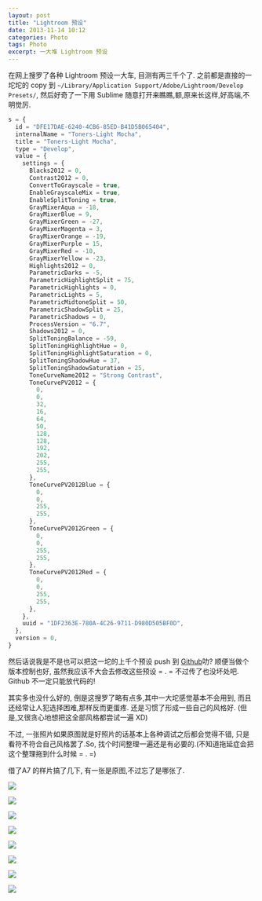 ```yaml
---
layout: post
title: "Lightroom 预设"
date: 2013-11-14 10:12
categories: Photo
tags: Photo
excerpt: 一大堆 Lightroom 预设
---
```

<!--more-->
在网上搜罗了各种 Lightroom 预设一大车, 目测有两三千个了. 之前都是直接的一坨坨的 copy 到
`~/Library/Application Support/Adobe/Lightroom/Develop Presets/`,   然后好奇了一下用  Sublime  随意打开来瞧瞧,额,原来长这样,好高端,不明觉厉.

```javascript
s = {
  id = "DFE17DAE-6240-4CB6-85ED-B41D5B065404",
  internalName = "Toners-Light Mocha",
  title = "Toners-Light Mocha",
  type = "Develop",
  value = {
    settings = {
      Blacks2012 = 0,
      Contrast2012 = 0,
      ConvertToGrayscale = true,
      EnableGrayscaleMix = true,
      EnableSplitToning = true,
      GrayMixerAqua = -18,
      GrayMixerBlue = 9,
      GrayMixerGreen = -27,
      GrayMixerMagenta = 3,
      GrayMixerOrange = -19,
      GrayMixerPurple = 15,
      GrayMixerRed = -10,
      GrayMixerYellow = -23,
      Highlights2012 = 0,
      ParametricDarks = -5,
      ParametricHighlightSplit = 75,
      ParametricHighlights = 0,
      ParametricLights = 5,
      ParametricMidtoneSplit = 50,
      ParametricShadowSplit = 25,
      ParametricShadows = 0,
      ProcessVersion = "6.7",
      Shadows2012 = 0,
      SplitToningBalance = -59,
      SplitToningHighlightHue = 0,
      SplitToningHighlightSaturation = 0,
      SplitToningShadowHue = 37,
      SplitToningShadowSaturation = 25,
      ToneCurveName2012 = "Strong Contrast",
      ToneCurvePV2012 = {
        0,
        0,
        32,
        16,
        64,
        50,
        128,
        128,
        192,
        202,
        255,
        255,
      },
      ToneCurvePV2012Blue = {
        0,
        0,
        255,
        255,
      },
      ToneCurvePV2012Green = {
        0,
        0,
        255,
        255,
      },
      ToneCurvePV2012Red = {
        0,
        0,
        255,
        255,
      },
    },
    uuid = "1DF2363E-780A-4C26-9711-D980D505BF0D",
  },
  version = 0,
}
```

然后话说我是不是也可以把这一坨的上千个预设 push 到 [Github](https://github.com/xguox/Lightroom-Presets)叻?
顺便当做个版本控制也好, 虽然我应该不大会去修改这些预设 =  .  = 不过传了也没坏处吧. Github 不一定只能放代码的!

其实多也没什么好的, 倒是这搜罗了略有点多,其中一大坨感觉基本不会用到, 而且还经常让人犯选择困难,那样反而更蛋疼. 还是习惯了形成一些自己的风格好. (但是,又很贪心地想把这全部风格都尝试一遍 XD)

不过, 一张照片如果原图就是好照片的话基本上各种调试之后都会觉得不错,  只是看符不符合自己风格罢了.So, 找个时间整理一遍还是有必要的.(不知道拖延症会把这个整理拖到什么时候 = . =)

借了A7 的样片搞了几下, 有一张是原图,不过忘了是哪张了.

![](https://dehqla.dm2302.livefilestore.com/y2pTJK3tT7W_F1Qo3SbSEscIannTpX0vhG9sU4Q0wDoxRuM8CHZMnrT7PcHJY1TXDOHCIyG_bjwIlJg27YyyefCAmt4zvlQS00f084NnOAaNHA/A.jpg?psid=1)

![](https://dehqla.dm2301.livefilestore.com/y2pLz4HmEx4IKcbX8Be_51CjD9VHnh8dDbRVAgEJ5c8RCxHsryH68_iUbNSejCSfVo6o52BgnwhZJo4d-dPgRFKm2SrNc83oKbL2sHPFoxYh0Q/B.JPG?psid=1)

![](https://dehqla.dm2301.livefilestore.com/y2pHBrLuf1Zih_AfRHRryDmGA4aojfvcqTTGLv22oQi6nIQixCcD38rIYKxlt7kixDc0o1WkMRRps6SIfuffr0BLXVSqmBVoO5qyDwkkltXzzA/C.jpg?psid=1)

![](https://dehqla.dm2301.livefilestore.com/y2pG1Bv_j8EUGJN6WND-KlCo8c6mg2hgqib4pTdIdgU4wrLI65pqMIYPslE410svRfjFugBOoU3dShMXunfb56kYbY6b68QbHXbfZJ37krKgQg/D.jpg?psid=1)

![](https://dehqla.dm1.livefilestore.com/y2pADOmVwG9-_56XkyzGWrnv89cxAXcmuw2xrV4thuuSWmhvHzw17XczFtZCgtX_pqJuTVH2hfiuVA7D5EJ9oOA3Y_ZL7z-_nRWeBR4VarMhpw/E.jpg?psid=1)

![](https://dehqla.dm2301.livefilestore.com/y2pOA-S3zSmWu3Rlj4PpdgezF9EsYPZIlQCP7ZqKBxec_4OmIalXtfMi9WpcKhiIn8OhGRbVCWED3atgi6wF1uEnghxRA7pL4FHir28zB_bH8g/F.jpg?psid=1)

![](https://dehqla.dm2302.livefilestore.com/y2pG5Lg3JMGBfw4LtcA3Pb-arIAuVoz3xjGKV3tupPtcvO1Ir07MneGHKBQTEY8z-hSidzywV6beAT6sys9XWPEwUWTRnsHAkfrhzSrFbSUnuQ/G.jpg?psid=1)

![](https://dehqla.dm2302.livefilestore.com/y2pp9KS0kMCqh3vrCMrE8OOOEavAN8qXf7CENdXVcJJxS_mTuQdmffQAT9wwT4Dv27YU5AwNayYVbp_zG4NBPVG7CVTllSTe3akHNMoUAY4hSk/I.jpg?psid=1)

